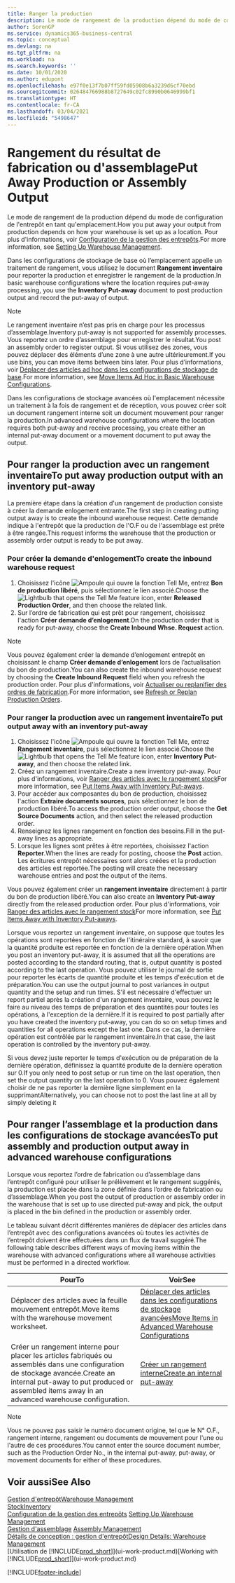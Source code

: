 ```yaml
---
title: Ranger la production
description: Le mode de rangement de la production dépend du mode de configuration de l'entrepôt en tant qu'emplacement.
author: SorenGP
ms.service: dynamics365-business-central
ms.topic: conceptual
ms.devlang: na
ms.tgt_pltfrm: na
ms.workload: na
ms.search.keywords: ''
ms.date: 10/01/2020
ms.author: edupont
ms.openlocfilehash: e97f0e13f7b07ff59fd05908b6a3239d6cf70ebd
ms.sourcegitcommit: 026484766988b8727649c02fc8990b0646999bf1
ms.translationtype: HT
ms.contentlocale: fr-CA
ms.lasthandoff: 03/04/2021
ms.locfileid: "5498647"
---
```

# <a name="put-away-production-or-assembly-output"></a><span data-ttu-id="86121-103">Rangement du résultat de fabrication ou d'assemblage</span><span class="sxs-lookup"><span data-stu-id="86121-103">Put Away Production or Assembly Output</span></span>

<span data-ttu-id="86121-104">Le mode de rangement de la production dépend du mode de configuration de l'entrepôt en tant qu'emplacement.</span><span class="sxs-lookup"><span data-stu-id="86121-104">How you put away your output from production depends on how your warehouse is set up as a location.</span></span> <span data-ttu-id="86121-105">Pour plus d'informations, voir [Configuration de la gestion des entrepôts](warehouse-setup-warehouse.md).</span><span class="sxs-lookup"><span data-stu-id="86121-105">For more information, see [Setting Up Warehouse Management](warehouse-setup-warehouse.md).</span></span>  

<span data-ttu-id="86121-106">Dans les configurations de stockage de base où l’emplacement appelle un traitement de rangement, vous utilisez le document **Rangement inventaire** pour reporter la production et enregistrer le rangement de la production.</span><span class="sxs-lookup"><span data-stu-id="86121-106">In basic warehouse configurations where the location requires put-away processing, you use the **Inventory Put-away** document to post production output and record the put-away of output.</span></span>  

> [!NOTE]  
> <span data-ttu-id="86121-107">Le rangement inventaire n’est pas pris en charge pour les processus d’assemblage.</span><span class="sxs-lookup"><span data-stu-id="86121-107">Inventory put-away is not supported for assembly processes.</span></span> <span data-ttu-id="86121-108">Vous reportez un ordre d’assemblage pour enregistrer le résultat.</span><span class="sxs-lookup"><span data-stu-id="86121-108">You post an assembly order to register output.</span></span> <span data-ttu-id="86121-109">Si vous utilisez des zones, vous pouvez déplacer des éléments d’une zone à une autre ultérieurement.</span><span class="sxs-lookup"><span data-stu-id="86121-109">If you use bins, you can move items between bins later.</span></span> <span data-ttu-id="86121-110">Pour plus d’informations, voir [Déplacer des articles ad hoc dans les configurations de stockage de base](warehouse-how-to-move-items-ad-hoc-in-basic-warehousing.md).</span><span class="sxs-lookup"><span data-stu-id="86121-110">For more information, see [Move Items Ad Hoc in Basic Warehouse Configurations](warehouse-how-to-move-items-ad-hoc-in-basic-warehousing.md).</span></span>  

<span data-ttu-id="86121-111">Dans les configurations de stockage avancées où l'emplacement nécessite un traitement à la fois de rangement et de réception, vous pouvez créer soit un document rangement interne soit un document mouvement pour ranger la production.</span><span class="sxs-lookup"><span data-stu-id="86121-111">In advanced warehouse configurations where the location requires both put-away and receive processing, you create either an internal put-away document or a movement document to put away the output.</span></span>  

## <a name="to-put-away-production-output-with-an-inventory-put-away"></a><span data-ttu-id="86121-112">Pour ranger la production avec un rangement inventaire</span><span class="sxs-lookup"><span data-stu-id="86121-112">To put away production output with an inventory put-away</span></span>

<span data-ttu-id="86121-113">La première étape dans la création d'un rangement de production consiste à créer la demande enlogement entrante.</span><span class="sxs-lookup"><span data-stu-id="86121-113">The first step in creating putting output away is to create the inbound warehouse request.</span></span> <span data-ttu-id="86121-114">Cette demande indique à l'entrepôt que la production de l'O.F ou de l'assemblage est prête à être rangée.</span><span class="sxs-lookup"><span data-stu-id="86121-114">This request informs the warehouse that the production or assembly order output is ready to be put away.</span></span>

### <a name="to-create-the-inbound-warehouse-request"></a><span data-ttu-id="86121-115">Pour créer la demande d'enlogement</span><span class="sxs-lookup"><span data-stu-id="86121-115">To create the inbound warehouse request</span></span>  
1.  <span data-ttu-id="86121-116">Choisissez l'icône ![Ampoule qui ouvre la fonction Tell Me](media/ui-search/search_small.png "Dites-moi ce que vous voulez faire"), entrez **Bon de production libéré**, puis sélectionnez le lien associé.</span><span class="sxs-lookup"><span data-stu-id="86121-116">Choose the ![Lightbulb that opens the Tell Me feature](media/ui-search/search_small.png "Tell me what you want to do") icon, enter **Released Production Order**, and then choose the related link.</span></span>  
2.  <span data-ttu-id="86121-117">Sur l’ordre de fabrication qui est prêt pour rangement, choisissez l'action **Créer demande d’enlogement**.</span><span class="sxs-lookup"><span data-stu-id="86121-117">On the production order that is ready for put-away, choose the **Create Inbound Whse. Request** action.</span></span>  

> [!NOTE]  
> <span data-ttu-id="86121-118">Vous pouvez également créer la demande d’enlogement entrepôt en choisissant le champ **Créer demande d’enlogement** lors de l’actualisation du bon de production.</span><span class="sxs-lookup"><span data-stu-id="86121-118">You can also create the inbound warehouse request by choosing the **Create Inbound Request** field when you refresh the production order.</span></span> <span data-ttu-id="86121-119">Pour plus d'informations, voir [Actualiser ou replanifier des ordres de fabrication](production-how-to-replan-refresh-production-orders.md).</span><span class="sxs-lookup"><span data-stu-id="86121-119">For more information, see [Refresh or Replan Production Orders](production-how-to-replan-refresh-production-orders.md).</span></span>  

### <a name="to-put-output-away-with-an-inventory-put-away"></a><span data-ttu-id="86121-120">Pour ranger la production avec un rangement inventaire</span><span class="sxs-lookup"><span data-stu-id="86121-120">To put output away with an inventory put-away</span></span>  
1.  <span data-ttu-id="86121-121">Choisissez l'icône ![Ampoule qui ouvre la fonction Tell Me](media/ui-search/search_small.png "Dites-moi ce que vous voulez faire"), entrez **Rangement inventaire**, puis sélectionnez le lien associé.</span><span class="sxs-lookup"><span data-stu-id="86121-121">Choose the ![Lightbulb that opens the Tell Me feature](media/ui-search/search_small.png "Tell me what you want to do") icon, enter **Inventory Put-away**, and then choose the related link.</span></span>  
2.  <span data-ttu-id="86121-122">Créez un rangement inventaire.</span><span class="sxs-lookup"><span data-stu-id="86121-122">Create a new inventory put-away.</span></span> <span data-ttu-id="86121-123">Pour plus d'informations, voir [Ranger des articles avec le rangement stock](warehouse-how-to-put-items-away-with-inventory-put-aways.md)</span><span class="sxs-lookup"><span data-stu-id="86121-123">For more information, see [Put Items Away with Inventory Put-aways](warehouse-how-to-put-items-away-with-inventory-put-aways.md).</span></span>
3.  <span data-ttu-id="86121-124">Pour accéder aux composantes du bon de production, choisissez l'action **Extraire documents sources**, puis sélectionnez le bon de production libéré.</span><span class="sxs-lookup"><span data-stu-id="86121-124">To access the production order output, choose the **Get Source Documents** action, and then select the released production order.</span></span>  
4.  <span data-ttu-id="86121-125">Renseignez les lignes rangement en fonction des besoins.</span><span class="sxs-lookup"><span data-stu-id="86121-125">Fill in the put-away lines as appropriate.</span></span>
5.  <span data-ttu-id="86121-126">Lorsque les lignes sont prêtes à être reportées, choisissez l'action **Reporter**.</span><span class="sxs-lookup"><span data-stu-id="86121-126">When the lines are ready for posting, choose the **Post** action.</span></span> <span data-ttu-id="86121-127">Les écritures entrepôt nécessaires sont alors créées et la production des articles est reportée.</span><span class="sxs-lookup"><span data-stu-id="86121-127">The posting will create the necessary warehouse entries and post the output of the items.</span></span>  

<span data-ttu-id="86121-128">Vous pouvez également créer un **rangement inventaire** directement à partir du bon de production libéré.</span><span class="sxs-lookup"><span data-stu-id="86121-128">You can also create an **Inventory Put-away** directly from the released production order.</span></span> <span data-ttu-id="86121-129">Pour plus d'informations, voir [Ranger des articles avec le rangement stock](warehouse-how-to-put-items-away-with-inventory-put-aways.md)</span><span class="sxs-lookup"><span data-stu-id="86121-129">For more information, see [Put Items Away with Inventory Put-aways](warehouse-how-to-put-items-away-with-inventory-put-aways.md).</span></span>  

<span data-ttu-id="86121-130">Lorsque vous reportez un rangement inventaire, on suppose que toutes les opérations sont reportées en fonction de l'itinéraire standard, à savoir que la quantité produite est reportée en fonction de la dernière opération.</span><span class="sxs-lookup"><span data-stu-id="86121-130">When you post an inventory put-away, it is assumed that all the operations are posted according to the standard routing, that is, output quantity is posted according to the last operation.</span></span> <span data-ttu-id="86121-131">Vous pouvez utiliser le journal de sortie pour reporter les écarts de quantité produite et les temps d'exécution et de préparation.</span><span class="sxs-lookup"><span data-stu-id="86121-131">You can use the output journal to post variances in output quantity and the setup and run times.</span></span> <span data-ttu-id="86121-132">S'il est nécessaire d'effectuer un report partiel après la création d'un rangement inventaire, vous pouvez le faire au niveau des temps de préparation et des quantités pour toutes les opérations, à l'exception de la dernière.</span><span class="sxs-lookup"><span data-stu-id="86121-132">If it is required to post partially after you have created the inventory put-away, you can do so on setup times and quantities for all operations except the last one.</span></span> <span data-ttu-id="86121-133">Dans ce cas, la dernière opération est contrôlée par le rangement inventaire.</span><span class="sxs-lookup"><span data-stu-id="86121-133">In that case, the last operation is controlled by the inventory put-away.</span></span>  

<span data-ttu-id="86121-134">Si vous devez juste reporter le temps d'exécution ou de préparation de la dernière opération, définissez la quantité produite de la dernière opération sur 0.</span><span class="sxs-lookup"><span data-stu-id="86121-134">If you only need to post setup or run time on the last operation, then set the output quantity on the last operation to 0.</span></span> <span data-ttu-id="86121-135">Vous pouvez également choisir de ne pas reporter la dernière ligne simplement en la supprimant</span><span class="sxs-lookup"><span data-stu-id="86121-135">Alternatively, you can choose not to post the last line at all by simply deleting it</span></span>  

## <a name="to-put-assembly-and-production-output-away-in-advanced-warehouse-configurations"></a><span data-ttu-id="86121-136">Pour ranger l’assemblage et la production dans les configurations de stockage avancées</span><span class="sxs-lookup"><span data-stu-id="86121-136">To put assembly and production output away in advanced warehouse configurations</span></span>
<span data-ttu-id="86121-137">Lorsque vous reportez l’ordre de fabrication ou d’assemblage dans l’entrepôt configuré pour utiliser le prélèvement et le rangement suggérés, la production est placée dans la zone définie dans l’ordre de fabrication ou d’assemblage.</span><span class="sxs-lookup"><span data-stu-id="86121-137">When you post the output of production or assembly order in the  warehouse that is set up to use directed put-away and pick, the output is placed in the bin defined in the production or assembly order.</span></span> 

<span data-ttu-id="86121-138">Le tableau suivant décrit différentes manières de déplacer des articles dans l’entrepôt avec des configurations avancées où toutes les activités de l’entrepôt doivent être effectuées dans un flux de travail suggéré.</span><span class="sxs-lookup"><span data-stu-id="86121-138">The following table describes different ways of moving items within the warehouse with advanced configurations where all warehouse activities must be performed in a directed workflow.</span></span> 

|<span data-ttu-id="86121-139">**Pour**</span><span class="sxs-lookup"><span data-stu-id="86121-139">**To**</span></span>|<span data-ttu-id="86121-140">**Voir**</span><span class="sxs-lookup"><span data-stu-id="86121-140">**See**</span></span>|  
|------------|-------------|  
|<span data-ttu-id="86121-141">Déplacer des articles avec la feuille mouvement entrepôt.</span><span class="sxs-lookup"><span data-stu-id="86121-141">Move items with the warehouse movement worksheet.</span></span>|[<span data-ttu-id="86121-142">Déplacer des articles dans les configurations de stockage avancées</span><span class="sxs-lookup"><span data-stu-id="86121-142">Move Items in Advanced Warehouse Configurations</span></span>](warehouse-how-to-move-items-in-advanced-warehousing.md#to-move-items-with-the-warehouse-movement-worksheet)|  
|<span data-ttu-id="86121-143">Créer un rangement interne pour placer les articles fabriqués ou assemblés dans une configuration de stockage avancée.</span><span class="sxs-lookup"><span data-stu-id="86121-143">Create an internal put-away to put produced or assembled items away in an advanced warehouse configuration.</span></span>|[<span data-ttu-id="86121-144">Créer un rangement interne</span><span class="sxs-lookup"><span data-stu-id="86121-144">Create an internal put-away</span></span>](warehouse-how-to-create-put-aways-from-internal-put-aways.md#to-create-an-internal-put-away)|

> [!NOTE]  
> <span data-ttu-id="86121-145">Vous ne pouvez pas saisir le numéro document origine, tel que le N° O.F., rangement interne, rangement ou documents de mouvement pour l'une ou l'autre de ces procédures.</span><span class="sxs-lookup"><span data-stu-id="86121-145">You cannot enter the source document number, such as the Production Order No., in the internal put-away, put-away, or movement documents for either of these procedures.</span></span>  

## <a name="see-also"></a><span data-ttu-id="86121-146">Voir aussi</span><span class="sxs-lookup"><span data-stu-id="86121-146">See Also</span></span>  
[<span data-ttu-id="86121-147">Gestion d'entrepôt</span><span class="sxs-lookup"><span data-stu-id="86121-147">Warehouse Management</span></span>](warehouse-manage-warehouse.md)  
[<span data-ttu-id="86121-148">Stock</span><span class="sxs-lookup"><span data-stu-id="86121-148">Inventory</span></span>](inventory-manage-inventory.md)  
<span data-ttu-id="86121-149">[Configuration de la gestion des entrepôts](warehouse-setup-warehouse.md)   </span><span class="sxs-lookup"><span data-stu-id="86121-149">[Setting Up Warehouse Management](warehouse-setup-warehouse.md)   </span></span>  
<span data-ttu-id="86121-150">[Gestion d'assemblage](assembly-assemble-items.md)  </span><span class="sxs-lookup"><span data-stu-id="86121-150">[Assembly Management](assembly-assemble-items.md)  </span></span>  
[<span data-ttu-id="86121-151">Détails de conception : gestion d'entrepôt</span><span class="sxs-lookup"><span data-stu-id="86121-151">Design Details: Warehouse Management</span></span>](design-details-warehouse-management.md)  
<span data-ttu-id="86121-152">[Utilisation de [!INCLUDE[prod_short](includes/prod_short.md)]](ui-work-product.md)</span><span class="sxs-lookup"><span data-stu-id="86121-152">[Working with [!INCLUDE[prod_short](includes/prod_short.md)]](ui-work-product.md)</span></span>


[!INCLUDE[footer-include](includes/footer-banner.md)]

